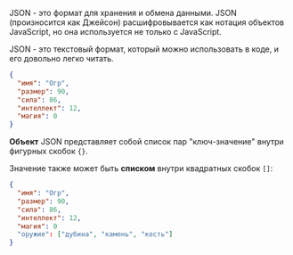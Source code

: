 JSON - это формат для хранения и обмена данными. JSON (произносится как Джейсон) расшифровывается как нотация объектов JavaScript, но она используется не только с JavaScript.

JSON - это текстовый формат, который можно использовать в коде, и его довольно легко читать.

```json
{
  "имя": "Огр",
  "размер": 90,
  "сила": 86,
  "интеллект": 12,
  "магия": 0
}
```

**Объект** JSON представляет собой список пар "ключ-значение" внутри фигурных скобок `{}`.

Значение также может быть **списком** внутри квадратных скобок `[]`:

```json
{
  "имя": "Огр",
  "размер": 90,
  "сила": 86,
  "интеллект": 12,
  "магия": 0
  "оружие": ["дубина", "камень", "кость"]
}
```